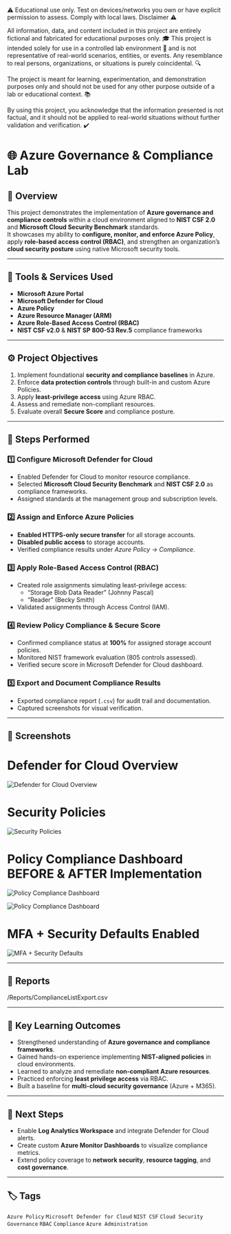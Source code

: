 ⚠️ Educational use only. Test on devices/networks you own or have explicit permission to assess. Comply with local laws.
Disclaimer ⚠️

All information, data, and content included in this project are entirely fictional and fabricated for educational purposes only. 🎓 This project is intended solely for use in a controlled lab environment 🧪 and is not representative of real-world scenarios, entities, or events. Any resemblance to real persons, organizations, or situations is purely coincidental. 🔍

The project is meant for learning, experimentation, and demonstration purposes only and should not be used for any other purpose outside of a lab or educational context. 📚

By using this project, you acknowledge that the information presented is not factual, and it should not be applied to real-world situations without further validation and verification. ✔️

# 🌐 Azure Governance & Compliance Lab

## 🧭 Overview

This project demonstrates the implementation of **Azure governance and compliance controls** within a cloud environment aligned to **NIST CSF 2.0** and **Microsoft Cloud Security Benchmark** standards.  
It showcases my ability to **configure, monitor, and enforce Azure Policy**, apply **role-based access control (RBAC)**, and strengthen an organization’s **cloud security posture** using native Microsoft security tools.

---

## 🧰 Tools & Services Used

- **Microsoft Azure Portal**
- **Microsoft Defender for Cloud**
- **Azure Policy**
- **Azure Resource Manager (ARM)**
- **Azure Role-Based Access Control (RBAC)**
- **NIST CSF v2.0** & **NIST SP 800-53 Rev.5** compliance frameworks

---

## ⚙️ Project Objectives

1. Implement foundational **security and compliance baselines** in Azure.
2. Enforce **data protection controls** through built-in and custom Azure Policies.
3. Apply **least-privilege access** using Azure RBAC.
4. Assess and remediate non-compliant resources.
5. Evaluate overall **Secure Score** and compliance posture.

---

## 🧩 Steps Performed

### 1️⃣ Configure Microsoft Defender for Cloud

- Enabled Defender for Cloud to monitor resource compliance.
- Selected **Microsoft Cloud Security Benchmark** and **NIST CSF 2.0** as compliance frameworks.
- Assigned standards at the management group and subscription levels.

### 2️⃣ Assign and Enforce Azure Policies

- **Enabled HTTPS-only secure transfer** for all storage accounts.
- **Disabled public access** to storage accounts.
- Verified compliance results under _Azure Policy → Compliance_.

### 3️⃣ Apply Role-Based Access Control (RBAC)

- Created role assignments simulating least-privilege access:
  - “Storage Blob Data Reader” (Johnny Pascal)
  - “Reader” (Becky Smith)
- Validated assignments through Access Control (IAM).

### 4️⃣ Review Policy Compliance & Secure Score

- Confirmed compliance status at **100%** for assigned storage account policies.
- Monitored NIST framework evaluation (805 controls assessed).
- Verified secure score in Microsoft Defender for Cloud dashboard.

### 5️⃣ Export and Document Compliance Results

- Exported compliance report (`.csv`) for audit trail and documentation.
- Captured screenshots for visual verification.

---

## 📸 Screenshots

# Defender for Cloud Overview

![Defender for Cloud Overview](Screenshots/defender_for_cloud_overview.png)

# Security Policies

![Security Policies](Screenshots/default_seurity_policies.png)

# Policy Compliance Dashboard BEFORE & AFTER Implementation

![Policy Compliance Dashboard](Screenshots/azure_policy_compliance_dashboard.png)

![Policy Compliance Dashboard](Screenshots/azure_policy_compliance_dashboard2.png)

# MFA + Security Defaults Enabled

![MFA + Security Defaults](Screenshots/security_defaults.png)

---

## 🧾 Reports

/Reports/ComplianceListExport.csv

---

## 🧠 Key Learning Outcomes

- Strengthened understanding of **Azure governance and compliance frameworks**.
- Gained hands-on experience implementing **NIST-aligned policies** in cloud environments.
- Learned to analyze and remediate **non-compliant Azure resources**.
- Practiced enforcing **least privilege access** via RBAC.
- Built a baseline for **multi-cloud security governance** (Azure + M365).


---

## 🚀 Next Steps

- Enable **Log Analytics Workspace** and integrate Defender for Cloud alerts.
- Create custom **Azure Monitor Dashboards** to visualize compliance metrics.
- Extend policy coverage to **network security**, **resource tagging**, and **cost governance**.

---

## 🏷️ Tags

`Azure Policy` `Microsoft Defender for Cloud` `NIST CSF` `Cloud Security` `Governance` `RBAC` `Compliance` `Azure Administration`
